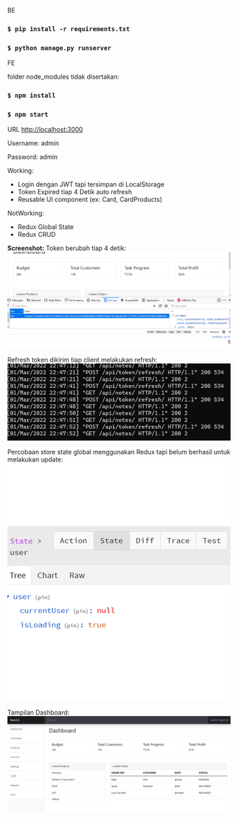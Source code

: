 BE

### `$ pip install -r requirements.txt`
### `$ python manage.py runserver`

FE

folder node_modules tidak disertakan:

### `$ npm install`
### `$ npm start`

URL [http://localhost:3000](http://localhost:3000)

Username: admin

Password: admin

Working:
- Login dengan JWT tapi tersimpan di LocalStorage
- Token Expired tiap 4 Detik auto refresh
- Reusable UI component (ex: Card, CardProducts)

NotWorking:
- Redux Global State
- Redux CRUD

**Screenshot:**
Token berubah tiap 4 detik:
![alt tag](https://github.com/zidni-bwi/react-dashboard-jwt/blob/main/Screenshot_5.png)

Refresh token dikirim tiap client melakukan refresh:
![alt tag](https://github.com/zidni-bwi/react-dashboard-jwt/blob/main/Screenshot_7.png)

Percobaan store state global menggunakan Redux tapi belum berhasil untuk melakukan update:
![alt tag](https://github.com/zidni-bwi/react-dashboard-jwt/blob/main/Screenshot_8.png)

Tampilan Dashboard:
![alt tag](https://github.com/zidni-bwi/react-dashboard-jwt/blob/main/Screenshot_9.png)
